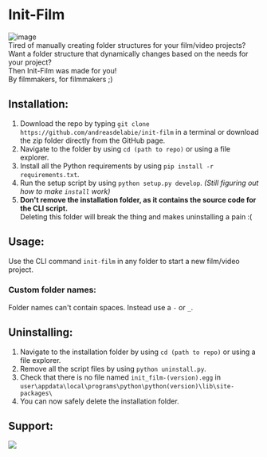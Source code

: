 # Init-Film  
![image](https://github.com/user-attachments/assets/9d9dd462-6b83-4ac7-a3d9-4efb88e4fb72)  
Tired of manually creating folder structures for your film/video projects?  
Want a folder structure that dynamically changes based on the needs for your project?  
Then Init-Film was made for you!  
By filmmakers, for filmmakers ;)  

## Installation:
1. Download the repo by typing `git clone https://github.com/andreasdelabie/init-film` in a terminal or download the zip folder directly from the GitHub page.  
2. Navigate to the folder by using `cd (path to repo)` or using a file explorer.  
3. Install all the Python requirements by using `pip install -r requirements.txt`.  
4. Run the setup script by using `python setup.py develop`. _(Still figuring out how to make `install` work)_  
5. **Don't remove the installation folder, as it contains the source code for the CLI script.**  
Deleting this folder will break the thing and makes uninstalling a pain :(  

## Usage:  
Use the CLI command `init-film` in any folder to start a new film/video project.  
### Custom folder names:  
Folder names can't contain spaces. Instead use a `-` or `_`.  

## Uninstalling:  
1. Navigate to the installation folder by using `cd (path to repo)` or using a file explorer.  
2. Remove all the script files by using `python uninstall.py`.  
3. Check that there is no file named `init_film-(version).egg` in `user\appdata\local\programs\python\python(version)\lib\site-packages\`  
4. You can now safely delete the installation folder.  

## Support:
<a href="https://www.buymeacoffee.com/andreasdelabie" target="_blank"><img src="https://img.buymeacoffee.com/button-api/?text=Buy me a coffee&emoji=☕&slug=andreasdelabie&button_colour=FFDD00&font_colour=000000&font_family=Comic&outline_colour=000000&coffee_colour=ffffff" /></a>
